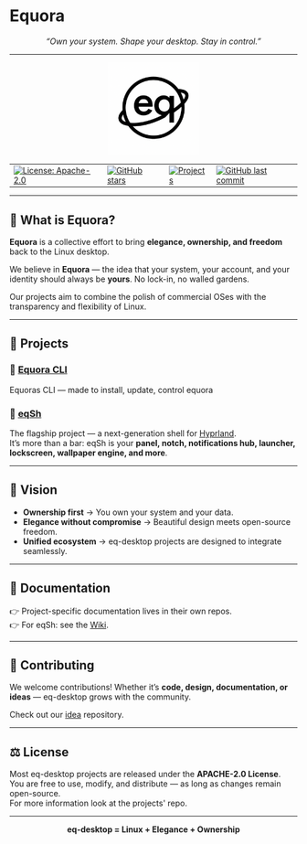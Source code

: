 # Equora

<p align="center">
  <i>“Own your system. Shape your desktop. Stay in control.”</i>
</p>

---

<p align="center">
	<img src="https://github.com/eq-desktop/.github/blob/main/logo.png" alt="eq-desktop Logo" width="160"/>
</p>

<table align="center">
  <tr>
    <td><a href="https://www.apache.org/licenses/LICENSE-2.0"><img src="https://img.shields.io/badge/License-Apache_2.0-blue.svg" alt="License: Apache-2.0"></a></td>
    <td><a href="https://github.com/eq-desktop/eqSh/stargazers"><img src="https://img.shields.io/github/stars/eq-desktop/eqSh?style=flat" alt="GitHub stars"></a></td>
    <td><a href="https://github.com/orgs/eq-desktop/repositories"><img src="https://img.shields.io/badge/Repositories-View%20Repos-blue" alt="Projects"></a></td>
    <td><a href="https://github.com/eq-desktop"><img src="https://img.shields.io/github/last-commit/eq-desktop/eqSh" alt="GitHub last commit"></a></td>
  </tr>
</table>

---

## 🌌 What is Equora?

**Equora** is a collective effort to bring **elegance, ownership, and freedom** back to the Linux desktop.  

We believe in **Equora** — the idea that your system, your account, and your identity should always be **yours**. No lock-in, no walled gardens.  

Our projects aim to combine the polish of commercial OSes with the transparency and flexibility of Linux.  

---

## 🚀 Projects

### 🔹 [Equora CLI](https://github.com/eq-desktop/cli)
Equoras CLI — made to install, update, control equora 

### 🔹 [eqSh](https://github.com/eq-desktop/eqSh)
The flagship project — a next-generation shell for [Hyprland](https://github.com/hyprwm/Hyprland).  
It’s more than a bar: eqSh is your **panel, notch, notifications hub, launcher, lockscreen, wallpaper engine, and more**.  

---

## 🧭 Vision

- **Ownership first** → You own your system and your data.  
- **Elegance without compromise** → Beautiful design meets open-source freedom.  
- **Unified ecosystem** → eq-desktop projects are designed to integrate seamlessly.  

---

## 📖 Documentation

👉 Project-specific documentation lives in their own repos.  
👉 For eqSh: see the [Wiki](https://github.com/eq-desktop/eqSh/wiki).

---

## 🤝 Contributing

We welcome contributions! Whether it’s **code, design, documentation, or ideas** — eq-desktop grows with the community.  

Check out our [idea](https://github.com/eq-desktop/ideas/issues) repository.  

---

## ⚖️ License

Most eq-desktop projects are released under the **APACHE-2.0 License**.  
You are free to use, modify, and distribute — as long as changes remain open-source.  
For more information look at the projects' repo.

---

<p align="center">
  <b>eq-desktop = Linux + Elegance + Ownership</b>  
</p>
